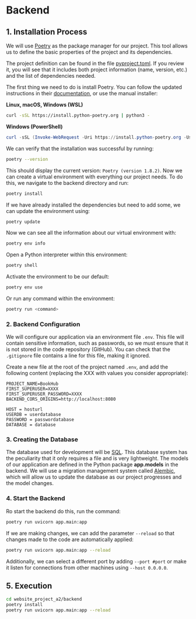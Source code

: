 # Backend

## 1. Installation Process
We will use [Poetry](https://python-poetry.org/) as the package manager for our project. This tool allows us to define the basic properties of the project and its dependencies.

The project definition can be found in the file [pyproject.toml](./backend/pyproject.toml). If you review it, you will see that it includes both project information (name, version, etc.) and the list of dependencies needed.

The first thing we need to do is install Poetry. You can follow the updated instructions in their [documentation](https://python-poetry.org/docs/#installation), or use the manual installer:

**Linux, macOS, Windows (WSL)**
```bash
curl -sSL https://install.python-poetry.org | python3 -
```
**Windows (PowerShell)**
```PowerShell
curl -sSL (Invoke-WebRequest -Uri https://install.python-poetry.org -UseBasicParsing).Content | py -
```

We can verify that the installation was successful by running:
```bash
poetry --version
```

This should display the current version: ```Poetry (version 1.8.2)```. Now we can create a virtual environment with everything our project needs. To do this, we navigate to the backend directory and run:
```bash
poetry install
```
If we have already installed the dependencies but need to add some, we can update the environment using:
```bash
poetry update
```
Now we can see all the information about our virtual environment with:
```bash
poetry env info
```
Open a Python interpreter within this environment:
```bash
poetry shell
```
Activate the environment to be our default:
```bash
poetry env use
```
Or run any command within the environment:
```bash
poetry run <command>
```

### 2. Backend Configuration
We will configure our application via an environment file ```.env```. This file will contain sensitive information, such as passwords, so we must ensure that it is not stored in the code repository (GitHub). You can check that the ```.gitignore``` file contains a line for this file, making it ignored.

Create a new file at the root of the project named ```.env```, and add the following content (replacing the XXX with values you consider appropriate):
```dotenv
PROJECT_NAME=BookHub
FIRST_SUPERUSER=XXXX
FIRST_SUPERUSER_PASSWORD=XXXX
BACKEND_CORS_ORIGINS=http://localhost:8080

HOST = hosturl
USERDB = userdatabase
PASSWORD = passwordatabase
DATABASE = database
```
### 3. Creating the Database
The database used for development will be [SQL](https://www.sqlite.org/). 
This database system has the peculiarity that it only requires a file and is very lightweight. 
The models of our application are defined in the Python package **app.models** in the backend. 
We will use a migration management system called [Alembic](https://alembic.sqlalchemy.org/), which will allow us to update 
the database as our project progresses and the model changes.

### 4. Start the Backend
Ro start the backend do this, run the command:

```bash
poetry run uvicorn app.main:app
```

If we are making changes, we can add the parameter ```--reload``` so that changes made to the code are automatically applied:

```bash
poetry run uvicorn app.main:app --reload
```

Additionally, we can select a different port by adding ```--port #port``` or make it listen for connections from other machines using ```--host 0.0.0.0```.

## 5. Execution
```bash
cd website_project_a2/backend
poetry install
poetry run uvicorn app.main:app --reload
```